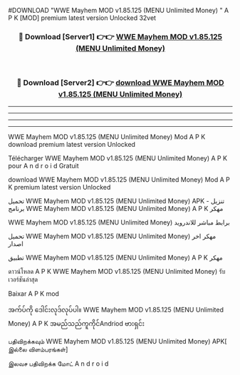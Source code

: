 #DOWNLOAD "WWE Mayhem MOD v1.85.125 (MENU Unlimited Money) " A P K [MOD] premium latest version Unlocked 32vet 



<div align="center">

<h3>🔴 Download [Server1] 👉👉 <a href="https://apkdownload12.web.app/?title=WWE Mayhem MOD v1.85.125 (MENU Unlimited Money) ">WWE Mayhem MOD v1.85.125 (MENU Unlimited Money)  </a></h3><br>

<h3>🔴 Download [Server2] 👉👉 <a href="https://apkdownload12.web.app/?title=WWE Mayhem MOD v1.85.125 (MENU Unlimited Money) ">download WWE Mayhem MOD v1.85.125 (MENU Unlimited Money)  </a></h3>
</div>


----------------------------------------------------------

----------------------------------------------------------

----------------------------------------------------------

----------------------------------------------------------


WWE Mayhem MOD v1.85.125 (MENU Unlimited Money)  Mod A P K download premium latest version Unlocked

Télécharger  WWE Mayhem MOD v1.85.125 (MENU Unlimited Money)  A P K pour A n d r o i d Gratuit

download WWE Mayhem MOD v1.85.125 (MENU Unlimited Money)  Mod A P K premium latest version Unlocked

تحميل WWE Mayhem MOD v1.85.125 (MENU Unlimited Money)  APK - تنزيل برنامج WWE Mayhem MOD v1.85.125 (MENU Unlimited Money)  A P K مهكر

WWE Mayhem MOD v1.85.125 (MENU Unlimited Money)  برابط مباشر للاندرويد

تحميل WWE Mayhem MOD v1.85.125 (MENU Unlimited Money)  مهكر اخر اصدار

تطبيق WWE Mayhem MOD v1.85.125 (MENU Unlimited Money)  A P K مهكر

ดาวน์โหลด A P K WWE Mayhem MOD v1.85.125 (MENU Unlimited Money)  รับเวอร์ชันล่าสุด

Baixar A P K mod

အက်ပ်ကို ဒေါင်းလုဒ်လုပ်ပါ။ WWE Mayhem MOD v1.85.125 (MENU Unlimited Money)  A P K အမည်သည်ကူကိုင်Andriod ဗားရှင်း

பதிவிறக்கவும் WWE Mayhem MOD v1.85.125 (MENU Unlimited Money)  APK[ இல்லை விளம்பரங்கள்] 
 
இலவச பதிவிறக்க மோட் A n d r o i d



